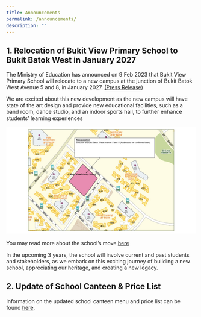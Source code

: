 ```yaml
---
title: Announcements
permalink: /announcements/
description: ""
---
```

**1. Relocation of Bukit View Primary School to Bukit Batok West in January 2027**
-
 The Ministry of Education has announced on 9 Feb 2023 that Bukit View Primary School will relocate to a new campus at the junction of Bukit Batok West Avenue 5 and 8, in January 2027. [(Press Release)](https://www.moe.gov.sg/news/press-releases/20230209-new-schools-to-meet-demand-in-the-west-and-north-east-of-singapore)

We are excited about this new development as the new campus will have state of the art design and provide new educational facilities, such as a band room, dance studio, and an indoor sports hall, to further enhance students’ learning experiences

![](/images/sch%20map.JPG)

You may read more about the school’s move [here](https://www.straitstimes.com/singapore/politics/bukit-view-primary-school-s-move-west-closer-to-tengah-is-to-meet-demand-there)

In the upcoming 3 years, the school will involve current and past students and stakeholders, as we embark on this exciting journey of building a new school, appreciating our heritage, and creating a new legacy.

**2. Update of School Canteen & Price List**
-
Information on the updated school canteen menu and price list can be found [here](/parents-and-partners/Info-for-Parents/Info-for-Parents/).